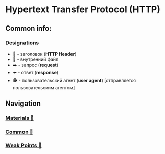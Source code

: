 # Hypertext Transfer Protocol (HTTP)

## Common info:

### Designations
- 🎩 - заголовок (**HTTP Header**)
- 📂 - внутренний файл
- ➡️ - запрос (**request**)
- ⬅️ - ответ (**response**)
- 🕵️ - пользовательский агент (**user agent**) [отправляется пользовательским агентом]

## Navigation

### [Materials 📂](./materials.md)
### [Common 📂](./common.md)
### [Weak Points 📂](./weak-points.md)
